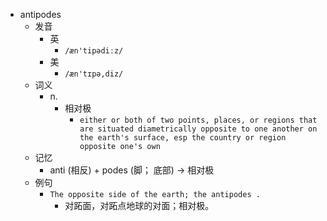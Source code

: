 - antipodes
  - 发音
    - 英
      - `/æn'tipədiːz/`
    - 美
      - `/æn'tɪpə,diz/`
  - 词义
    - n.
      - 相对极
        - `either or both of two points, places, or regions that are situated diametrically opposite to one another on the earth's surface, esp the country or region opposite one's own `
  - 记忆
    - anti (相反) + podes (脚； 底部) → 相对极
  - 例句
    - `The opposite side of the earth; the antipodes .`
      - 对跖面，对跖点地球的对面；相对极。


